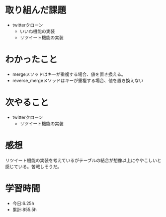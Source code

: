 # 取り組んだ課題
- twitterクローン
  - いいね機能の実装
  - リツイート機能の実装
# わかったこと
- mergeメソッドはキーが重複する場合、値を置き換える。
- reverse_mergeメソッドはキーが重複する場合、値を置き換えない
# 次やること
- twitterクローン
  - リツイート機能の実装
# 感想
リツイート機能の実装を考えているがテーブルの結合が想像以上にややこしいと感じている。苦戦しそうだ。
# 学習時間
- 今日:6.25h
- 累計:855.5h